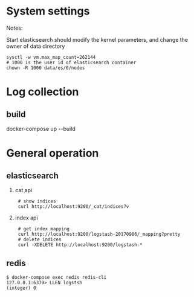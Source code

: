 System settings
===============

Notes:

Start elasticsearch should modify the kernel parameters, and change the owner of data directory

    sysctl -w vm.max_map_count=262144
    # 1000 is the user id of elasticsearch container
    chown -R 1000 data/es/0/nodes

Log collection
==============

build
-----

docker-compose up --build

General operation
=================

elasticsearch
-------------

1. cat api

        # show indices
        curl http://localhost:9200/_cat/indices?v

2. index api

        # get index mapping
        curl http://localhost:9200/logstash-20170906/_mapping?pretty
        # delete indices
        curl -XDELETE http://localhost:9200/logstash-*

redis
-----

    $ docker-compose exec redis redis-cli
    127.0.0.1:6379> LLEN logstsh
    (integer) 0
